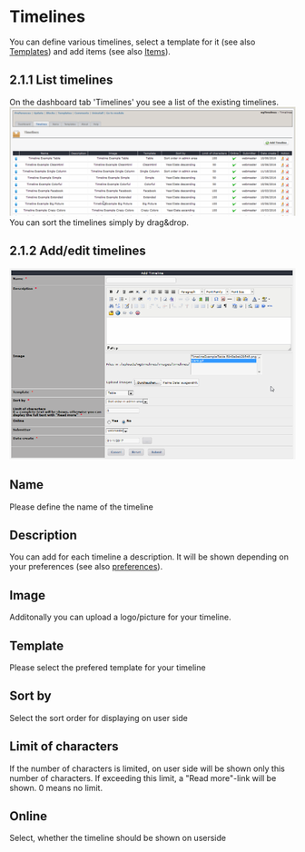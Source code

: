 # Timelines

You can define various timelines, select a template for it \(see also [Templates](https://github.com/XoopsDocs/wgtimelines-tutorial/tree/18f722ff2a2db7f1a246cfdad2e6d6cade601837/english/administration-menu/2admin_templates.md)\) and add items \(see also [Items](https://github.com/XoopsDocs/wgtimelines-tutorial/tree/18f722ff2a2db7f1a246cfdad2e6d6cade601837/english/administration-menu/2admin_items.md)\).

## 2.1.1 List timelines

On the dashboard tab 'Timelines' you see a list of the existing timelines. ![](../../.gitbook/assets/2admin_timelines_list.png) You can sort the timelines simply by drag&drop.

## 2.1.2 Add/edit timelines

![](../../.gitbook/assets/2admin_timelines_add%20%281%29.png)

## Name

Please define the name of the timeline

## Description

You can add for each timeline a description. It will be shown depending on your preferences \(see also [preferences](https://github.com/XoopsDocs/wgtimelines-tutorial/tree/18f722ff2a2db7f1a246cfdad2e6d6cade601837/english/administration-menu/2preferences.md)\).

## Image

Additonally you can upload a logo/picture for your timeline.

## Template

Please select the prefered template for your timeline

## Sort by

Select the sort order for displaying on user side

## Limit of characters

If the number of characters is limited, on user side will be shown only this number of characters. If exceeding this limit, a "Read more"-link will be shown. 0 means no limit.

## Online

Select, whether the timeline should be shown on userside

